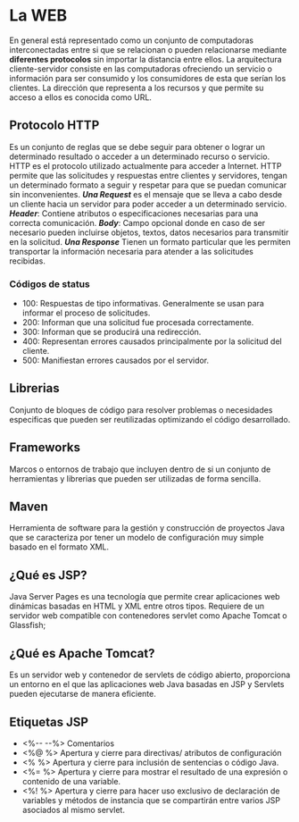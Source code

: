 # La WEB

En general está representado como un conjunto de computadoras interconectadas entre si que se relacionan o pueden relacionarse mediante **diferentes protocolos** sin importar la distancia entre ellos.
La arquitectura cliente-servidor consiste en las computadoras ofreciendo un servicio o información para ser consumido y los consumidores de esta que serían los clientes.
La dirección  que representa a los recursos y que permite su acceso a ellos es conocida como URL.

## Protocolo HTTP
Es un conjunto de reglas que se debe seguir para obtener o lograr un determinado resultado o acceder a un determinado recurso o servicio. HTTP es el protocolo utilizado actualmente para acceder a Internet. HTTP permite que las solicitudes y respuestas entre clientes y servidores, tengan un determinado formato a seguir y respetar para que se puedan comunicar sin inconvenientes.
***Una Request*** es el mensaje que se lleva a cabo desde un cliente hacia un servidor para poder acceder a un determinado servicio. 
***Header***: Contiene atributos o especificaciones necesarias para una correcta comunicación.
***Body***: Campo opcional donde en caso de ser necesario pueden incluirse objetos, textos, datos necesarios para transmitir en la solicitud. 
***Una Response*** Tienen un formato particular que les permiten transportar la información necesaria para atender a las solicitudes recibidas.

### Códigos de status
- 100: Respuestas de tipo informativas. Generalmente se usan para informar el proceso de solicitudes.
- 200: Informan que una solicitud fue procesada correctamente.
- 300: Informan que se producirá una redirección.
- 400: Representan errores causados principalmente por la solicitud del cliente.
- 500: Manifiestan errores causados por el servidor.

## Librerias
Conjunto de bloques de código para resolver problemas o necesidades especificas que pueden ser reutilizadas optimizando el código desarrollado.
## Frameworks
Marcos o entornos de trabajo que incluyen dentro de si un conjunto de herramientas y librerias que pueden ser utilizadas de forma sencilla.

## Maven
Herramienta de software para la gestión y construcción de proyectos Java que se caracteriza por tener un modelo de configuración muy simple basado en el formato XML.

## ¿Qué es JSP?
Java Server Pages es una tecnología que permite crear aplicaciones web dinámicas basadas en HTML y XML entre otros tipos. Requiere de un servidor web compatible con contenedores servlet como Apache Tomcat o Glassfish;

## ¿Qué es Apache Tomcat?
Es un servidor web y contenedor de servlets de código abierto, proporciona un entorno en el que las aplicaciones web Java basadas en JSP y Servlets pueden ejecutarse de manera eficiente.

## Etiquetas JSP
- <%-- --%> Comentarios
- <%@ %> Apertura y cierre para directivas/ atributos de configuración
- <% %> Apertura y cierre para inclusión de sentencias o código Java.
- <%= %> Apertura y cierre para mostrar el resultado de una expresión o contenido de una variable.
- <%! %> Apertura y cierre para hacer uso exclusivo de declaración de variables y métodos de instancia que se compartirán entre varios JSP asociados al mismo servlet.

